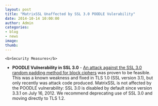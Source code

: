 ```yaml
---
layout: post
title: "MatrixSSL Unaffected by SSL 3.0 POODLE Vulerability"
date: 2014-10-14 10:00:00
author: Admin
categories:
- blog
- news
image:
thumb:
---
```

	<b>Security Measures</b>
<ul>
<li><b>POODLE Vulnerability in SSL 3.0</b> - <a href="https://www.imperialviolet.org/2014/10/14/poodle.html" target=_new>An attack against the SSL 3.0 random padding method for block ciphers</a> was proven to be feasible. This was a known weakness and fixed in TLS 1.0 (SSL version 3.1), but only recently was attack code produced. MatrixSSL is not affected by the POODLE vulnerability: SSL 3.0 is disabled by default since version 3.3.1 on July 16, 2012. We recommend deprecating use of SSL 3.0 and moving directly to TLS 1.2.
</li>
</ul>
<br/>
